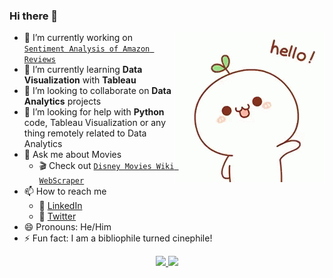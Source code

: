 ### Hi there 👋

<img align="right" src="https://github.com/sinjoysaha/sinjoysaha/blob/main/img/hello.gif" height="240" width="240">

- 🔭 I’m currently working on [`Sentiment Analysis of Amazon Reviews`](https://github.com/sinjoysaha/Amazon-Reviews-NLP)
- 🌱 I’m currently learning **Data Visualization** with **Tableau**
- 👯 I’m looking to collaborate on **Data Analytics** projects
- 🤔 I’m looking for help with **Python** code, Tableau Visualization or any thing remotely related to Data Analytics
- 💬 Ask me about Movies 
  - 🎬 Check out  [`Disney Movies Wiki WebScraper`](https://github.com/sinjoysaha/Disney-Movies-Wiki-WebScraper)
- 📫 How to reach me
  * 💼 [LinkedIn](https://linkedin.com/in/sinjoysaha)
  * 🐤 [Twitter](https://twitter.com/SinjoySaha)
- 😄 Pronouns: He/Him
- ⚡ Fun fact: I am a bibliophile turned cinephile!

<p align="center">
<a href="https://github.com/sinjoysaha">
  <img height="180em" src="https://github-readme-stats-eight-theta.vercel.app/api?username=sinjoysaha&show_icons=true&theme=algolia&include_all_commits=true&count_private=true"/>
  <img height="180em" src="https://github-readme-stats-eight-theta.vercel.app/api/top-langs/?username=sinjoysaha&layout=compact&langs_count=8&theme=algolia"/>
</a>
</p>
